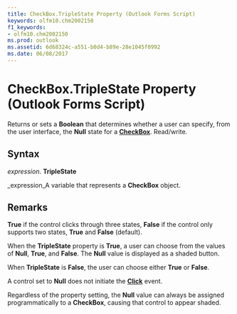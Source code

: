 ```yaml
---
title: CheckBox.TripleState Property (Outlook Forms Script)
keywords: olfm10.chm2002150
f1_keywords:
- olfm10.chm2002150
ms.prod: outlook
ms.assetid: 6d68324c-a551-b0d4-b89e-28e1045f0992
ms.date: 06/08/2017
---
```



# CheckBox.TripleState Property (Outlook Forms Script)

Returns or sets a  **Boolean** that determines whether a user can specify, from the user interface, the **Null** state for a **[CheckBox](Outlook.checkbox.md)**. Read/write.


## Syntax

 _expression_. **TripleState**

 _expression_A variable that represents a  **CheckBox** object.


## Remarks

 **True** if the control clicks through three states, **False** if the control only supports two states, **True** and **False** (default).

When the  **TripleState** property is **True**, a user can choose from the values of  **Null**,  **True**, and  **False**. The  **Null** value is displayed as a shaded button.

When  **TripleState** is **False**, the user can choose either  **True** or **False**.

A control set to  **Null** does not initiate the **[Click](Outlook.checkbox.click.md)** event.

Regardless of the property setting, the  **Null** value can always be assigned programmatically to a **CheckBox**, causing that control to appear shaded.


